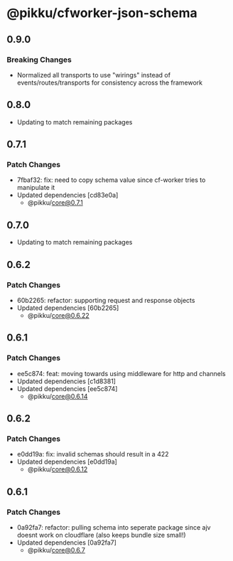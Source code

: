 # @pikku/cfworker-json-schema

## 0.9.0

### Breaking Changes

- Normalized all transports to use "wirings" instead of events/routes/transports for consistency across the framework


## 0.8.0

- Updating to match remaining packages

## 0.7.1

### Patch Changes

- 7fbaf32: fix: need to copy schema value since cf-worker tries to manipulate it
- Updated dependencies [cd83e0a]
  - @pikku/core@0.7.1

## 0.7.0

- Updating to match remaining packages

## 0.6.2

### Patch Changes

- 60b2265: refactor: supporting request and response objects
- Updated dependencies [60b2265]
  - @pikku/core@0.6.22

## 0.6.1

### Patch Changes

- ee5c874: feat: moving towards using middleware for http and channels
- Updated dependencies [c1d8381]
- Updated dependencies [ee5c874]
  - @pikku/core@0.6.14

## 0.6.2

### Patch Changes

- e0dd19a: fix: invalid schemas should result in a 422
- Updated dependencies [e0dd19a]
  - @pikku/core@0.6.12

## 0.6.1

### Patch Changes

- 0a92fa7: refactor: pulling schema into seperate package since ajv doesnt work on cloudflare (also keeps bundle size small!)
- Updated dependencies [0a92fa7]
  - @pikku/core@0.6.7
